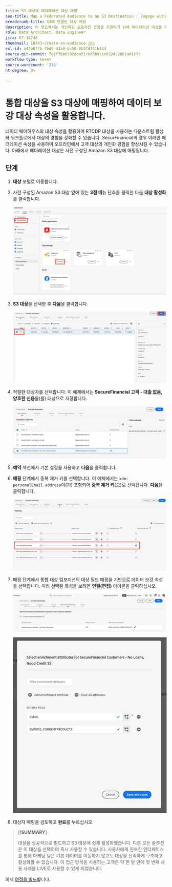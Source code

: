 ```yaml
---
title: S3 대상에 페더레이션 대상 매핑
seo-title: Map a Federated Audience to an S3 Destination | Engage with audiences directly from your data warehouse using Federated Audience Composition
breadcrumb-title: S3에 연결된 대상 매핑
description: 이 연습에서는 개인화된 오프라인 경험을 지원하기 위해 페더레이션 대상을 다운스트림 Real-Time CDP 대상에 매핑합니다.
role: Data Architect, Data Engineer
jira: KT-18743
thumbnail: 18743-create-an-audience.jpg
exl-id: a47b8f7b-7bd0-43a0-bc58-8b57d331b444
source-git-commit: 7e2f7bbb392eba51c0d6b9ccc8224c2081a01c7c
workflow-type: tm+mt
source-wordcount: '278'
ht-degree: 0%

---
```


# 통합 대상을 S3 대상에 매핑하여 데이터 보강 대상 속성을 활용합니다.

데이터 웨어하우스의 대상 속성을 활용하여 RTCDP 대상을 사용하는 다운스트림 활성화 워크플로에서 대상의 경험을 강화할 수 있습니다. SecurFinancial의 경우 이러한 페더레이션 속성을 사용하여 오프라인에서 고객 대상의 개인화 경험을 향상시킬 수 있습니다. 아래에서 페더레이션 대상은 사전 구성된 Amazon S3 대상에 매핑됩니다.

## 단계

1. **대상** 포털로 이동합니다.

2. 사전 구성된 Amazon S3 대상 옆에 있는 **3점 메뉴** 단추를 클릭한 다음 **대상 활성화**&#x200B;를 클릭합니다.

   ![활성화-대상](assets/activate-audiences.png)

3. **S3 대상**&#x200B;을 선택한 후 **다음**&#x200B;을 클릭합니다.

   ![select-s3-destination](assets/select-s3-destination.png)

4. 적절한 대상자를 선택합니다. 이 예제에서는 **SecureFinancial 고객 - 대출 없음, 양호한 신용**&#x200B;을(를) 대상으로 지정합니다.

   ![select-s3-audience](assets/select-s3-audience.png)

5. **예약** 섹션에서 기본 설정을 사용하고 **다음**&#x200B;을 클릭합니다.

6. **매핑** 단계에서 중복 제거 키를 선택합니다. 이 예제에서는 `xdm: personalEmail.address`이(가) 포함되어 **중복 제거 키**(으)로 선택됩니다. **다음**&#x200B;을 클릭합니다.

   ![중복 제거 키](assets/deduplication-key.png)

7. 매핑 단계에서 통합 대상 컴포지션의 대상 필드 매핑을 기반으로 데이터 보강 속성을 선택합니다. 미리 선택된 특성을 보려면 **연필(편집)** 아이콘을 클릭하십시오.

   ![edit-attributes](assets/edit-attributes.png)

   ![final-attributes](assets/final-attribution.png)

8. 대상자 매핑을 검토하고 **완료**&#x200B;를 누르십시오.

>[**!SUMMARY**]
>
> 대상을 성공적으로 빌드하고 S3 대상에 쉽게 활성화했습니다. 다른 모든 솔루션은 이 대상을 선택하여 즉시 사용할 수 있습니다. 사용자에게 친숙한 인터페이스를 통해 마케팅 팀은 기본 데이터를 이동하지 않고도 대상을 신속하게 구축하고 활성화할 수 있습니다. 이 접근 방식을 사용하는 고객은 약 한 달 만에 첫 번째 사용 사례를 LIVE로 사용할 수 있게 되었습니다.


이제 [여정을 빌드](build-journey-federated-audience.md)합니다.
